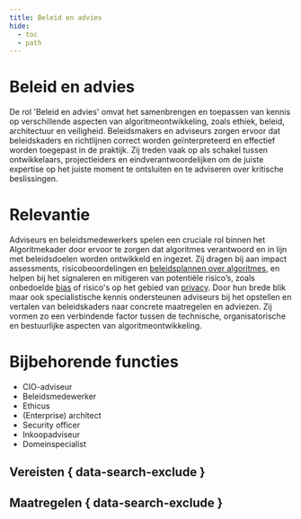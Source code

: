 ```yaml
---
title: Beleid en advies
hide:
  - toc
  - path
---
```

# Beleid en advies
De rol 'Beleid en advies' omvat het samenbrengen en toepassen van kennis op verschillende aspecten van algoritmeontwikkeling, zoals ethiek, beleid, architectuur en veiligheid. Beleidsmakers en adviseurs zorgen ervoor dat beleidskaders en richtlijnen correct worden geïnterpreteerd en effectief worden toegepast in de praktijk. Zij treden vaak op als schakel tussen ontwikkelaars, projectleiders en eindverantwoordelijken om de juiste expertise op het juiste moment te ontsluiten en te adviseren over kritische beslissingen.

# Relevantie
Adviseurs en beleidsmedewerkers spelen een cruciale rol binnen het Algoritmekader door ervoor te zorgen dat algoritmes verantwoord en in lijn met beleidsdoelen worden ontwikkeld en ingezet. Zij dragen bij aan impact assessments, risicobeoordelingen en [beleidsplannen over algoritmes](../vodoen-aan-wetten-en-regels/maatregelen/0-org-02-beleid_opstellen_inzet_algoritmes.md), en helpen bij het signaleren en mitigeren van potentiële risico’s, zoals onbedoelde [bias](../onderwerpen/bias-en-non-discriminatie.md) of risico's op het gebied van [privacy](../onderwerpen/privacy-en-gegevensbescherming.md). Door hun brede blik maar ook specialistische kennis ondersteunen adviseurs bij het opstellen en vertalen van beleidskaders naar concrete maatregelen en adviezen. Zij vormen zo een verbindende factor tussen de technische, organisatorische en bestuurlijke aspecten van algoritmeontwikkeling.

# Bijbehorende functies
- CIO-adviseur
- Beleidsmedewerker
- Ethicus
- (Enterprise) architect
- Security officer
- Inkoopadviseur
- Domeinspecialist

## Vereisten { data-search-exclude }

<!-- list_vereisten rollen/beleid-en-advies no-rol no-levenscyclus no-search no-onderwerp -->

## Maatregelen { data-search-exclude }

<!-- list_maatregelen rollen/beleid-en-advies no-rol no-levenscyclus no-search no-onderwerp -->
